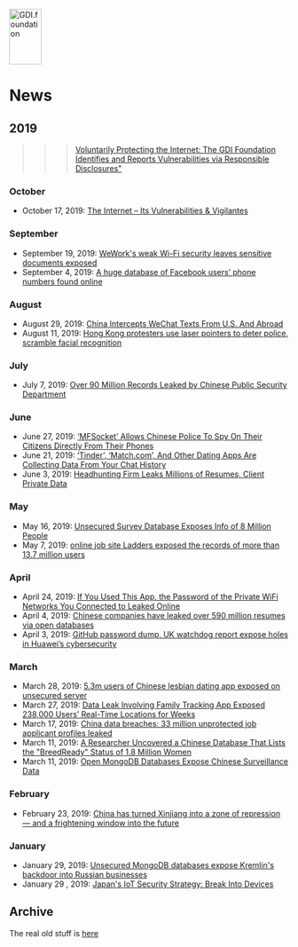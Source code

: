 
<a href="/"><img src="https://gdi.foundation/img/logo.png" alt="GDI.foundation" width="58" height="100" border="0" /></a>

# News

## 2019


>>> [Voluntarily Protecting the Internet: The GDI Foundation Identifies and Reports Vulnerabilities via Responsible Disclosures"](https://www.hostingadvice.com/blog/gdi-foundation-is-voluntarily-protecting-the-internet/)


### October
* October 17, 2019: [The Internet – Its Vulnerabilities & Vigilantes](https://tickledmedia.com/uncategorized/the-internet-its-vulnerabilities-vigilantes/)

### September
* September 19, 2019: [WeWork's weak Wi-Fi security leaves sensitive documents exposed](https://www.cnet.com/news/weworks-weak-wi-fi-security-leaves-sensitive-documents-exposed/)
* September 4, 2019: [A huge database of Facebook users’ phone numbers found online](https://techcrunch.com/2019/09/04/facebook-phone-numbers-exposed/)

### August
* August 29, 2019: [China Intercepts WeChat Texts From U.S. And Abroad](https://www.npr.org/2019/08/29/751116338/china-intercepts-wechat-texts-from-u-s-and-abroad-researcher-says?t=1567626693042)
* August 11, 2019: [Hong Kong protesters use laser pointers to deter police, scramble facial recognition](https://www.cbc.ca/news/world/hong-kong-protest-lasers-facial-recognition-technology-1.5240651) 

### July
* July 7, 2019: [Over 90 Million Records Leaked by Chinese Public Security Department](https://www.bleepingcomputer.com/news/security/over-90-million-records-leaked-by-chinese-public-security-department/)

### June
* June 27, 2019: [‘MFSocket’ Allows Chinese Police To Spy On Their Citizens Directly From Their Phones](https://z6mag.com/2019/06/27/mfsocket-allows-chinese-police-to-spy-on-their-citizens-directly-from-their-phones/)
* June 21, 2019: [‘Tinder’, ‘Match.com’, And Other Dating Apps Are Collecting Data From Your Chat History](https://z6mag.com/2019/06/21/tinder-match-com-and-other-dating-apps-are-collecting-data-from-your-chat-history/)
* June 3, 2019: [Headhunting Firm Leaks Millions of Resumes, Client Private Data](https://www.bleepingcomputer.com/news/security/headhunting-firm-leaks-millions-of-resumes-client-private-data/)
### May
* May 16, 2019: [Unsecured Survey Database Exposes Info of 8 Million People](https://www.bleepingcomputer.com/news/security/unsecured-survey-database-exposes-info-of-8-million-people/)
* May 7, 2019: [online job site Ladders exposed the records of more than 13.7 million users](https://news.clearancejobs.com/2019/05/07/ladders-data-exposed-due-to-it-error/)
### April
* April 24, 2019: [If You Used This App, the Password of the Private WiFi Networks You Connected to Leaked Online](https://www.gizmodo.co.uk/2019/04/if-you-used-this-app-the-password-of-the-private-wifi-networks-you-connected-to-leaked-online/)
* April 4, 2019: [Chinese companies have leaked over 590 million resumes via open databases](https://www.zdnet.com/article/chinese-companies-have-leaked-over-590-million-resumes-via-open-databases/)
* April 3, 2019: [GitHub password dump, UK watchdog report expose holes in Huawei’s cybersecurity](https://technode.com/2019/04/03/github-password-dump-uk-watchdog-report-expose-holes-in-huaweis-cybersecurity/)
### March
* March 28, 2019: [5.3m users of Chinese lesbian dating app exposed on unsecured server](https://www.siliconrepublic.com/enterprise/china-lesbian-dating-app-exposed)
* March 27, 2019: [Data Leak Involving Family Tracking App Exposed 238,000 Users’ Real-Time Locations for Weeks](https://techcrunch.com/2019/03/23/family-tracking-location-leak/)
* March 17, 2019: [China data breaches: 33 million unprotected job applicant profiles leaked](http://theindependent.sg/china-data-breaches-33-mil-unprotected-job-applicant-profiles-leaked/)
* March 11, 2019: [A Researcher Uncovered a Chinese Database That Lists the "BreedReady" Status of 1.8 Million Women](https://time.com/5548917/research-china-database-breedready-women/)
* March 11, 2019: [Open MongoDB Databases Expose Chinese Surveillance Data](https://www.bleepingcomputer.com/news/security/open-mongodb-databases-expose-chinese-surveillance-data/)
### February
* February 23, 2019: [China has turned Xinjiang into a zone of repression — and a frightening window into the future](https://www.washingtonpost.com/opinions/global-opinions/china-has-turned-xinjiang-into-a-zone-of-repression--and-a-frightening-window-into-the-future/2019/02/23/780092fe-353f-11e9-854a-7a14d7fec96a_story.html?noredirect=on&utm_term=.ce5533c554e0)
### January
* January 29, 2019: [Unsecured MongoDB databases expose Kremlin's backdoor into Russian businesses](https://www.zdnet.com/article/unsecured-mongodb-databases-expose-kremlins-backdoor-into-russian-businesses/)
* January 29 , 2019: [Japan's IoT Security Strategy: Break Into Devices](https://www.bankinfosecurity.com/japans-iot-security-strategy-break-into-devices-a-11977)

## Archive
The real old stuff is [here](https://github.com/GDI-foundation/GDI.foundation/tree/master/archive)
